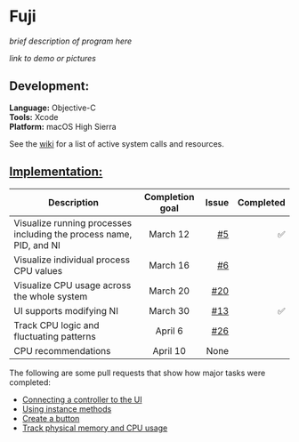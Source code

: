 # Fuji

_brief description of program here_

_link to demo or pictures_

## Development:

**Language:** Objective-C<br>
**Tools:** Xcode<br>
**Platform:** macOS High Sierra<br>

See the [wiki](https://github.com/LauraAubin/Fuji/wiki) for a list of active system calls and resources.

## [Implementation:](https://github.com/LauraAubin/Fuji/issues/4)

| Description | Completion goal  | Issue     | Completed    |
| ---------- |:---------:| ----:|-----:|
| Visualize running processes including the process name, PID, and NI  | March 12 | [#5](https://github.com/LauraAubin/Fuji/issues/5) | ✅  |
|       Visualize individual process CPU values      |       March 16       |   [#6](https://github.com/LauraAubin/Fuji/issues/6)   |    |
|       Visualize CPU usage across the whole system      |       March 20       |   [#20](https://github.com/LauraAubin/Fuji/issues/20)  |    |
|  UI supports modifying NI    |  March 30  |   [#13](https://github.com/LauraAubin/Fuji/issues/13)  | ✅ |
|  Track CPU logic and fluctuating patterns    |  April 6  |  [#26](https://github.com/LauraAubin/Fuji/issues/26)  |  |
|  CPU recommendations    | April 10  |  None  |  |

The following are some pull requests that show how major tasks were completed:

- [Connecting a controller to the UI](https://github.com/LauraAubin/Fuji/pull/9)
- [Using instance methods](https://github.com/LauraAubin/Fuji/pull/12)
- [Create a button](https://github.com/LauraAubin/Fuji/pull/14)
- [Track physical memory and CPU usage](https://github.com/LauraAubin/Fuji/pull/19)
